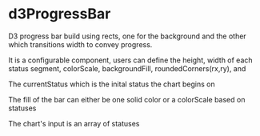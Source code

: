 # d3ProgressBar

D3 progress bar build using rects, one for the background and the other which transitions width to convey progress. 

It is a configurable component, users can define the height, width of each status segment, colorScale, backgroundFill, roundedCorners(rx,ry), and

The currentStatus which is the inital status the chart begins on 

The fill of the bar can either be one solid color or a colorScale based on statuses

The chart's input is an array of statuses 
